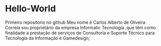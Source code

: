 # Hello-World
Primeiro repositório no github
Meu nome é Carlos Alberto de Oliveira Correia sou proprietário da empresa Informatic Tecnologia ,que têm como finalidade a prestação de serviços de Consultoria e Suporte Técnico para Tecnologia da Informação e Gamedesign;
